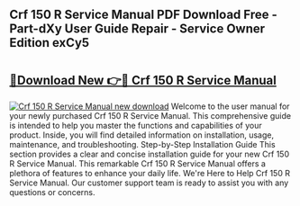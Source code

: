 ## Crf 150 R Service Manual PDF Download Free - Part-dXy User Guide Repair - Service Owner Edition exCy5

# <h2><a href="http://bc81078.oget.top/?id=Crf+150+R+Service+Manual">🔗Download New 👉🔴 Crf 150 R Service Manual</a></h2>

[![Crf 150 R Service Manual new download](https://i.imgur.com/5g1atiW.png)](http://bc81078.oget.top/?id=Crf+150+R+Service+Manual)
Welcome to the user manual for your newly purchased Crf 150 R Service Manual. This comprehensive guide is intended to help you master the functions and capabilities of your product. Inside, you will find detailed information on installation, usage, maintenance, and troubleshooting. Step-by-Step Installation Guide This section provides a clear and concise installation guide for your new Crf 150 R Service Manual. This remarkable Crf 150 R Service Manual offers a plethora of features to enhance your daily life. We're Here to Help Crf 150 R Service Manual. Our customer support team is ready to assist you with any questions or concerns.
